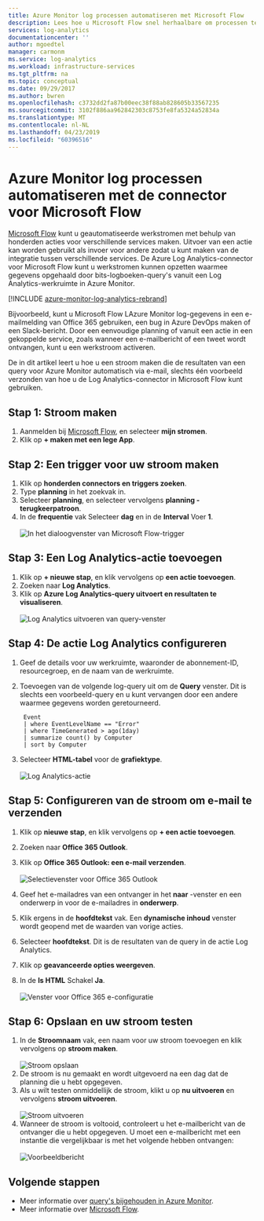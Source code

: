 ```yaml
---
title: Azure Monitor log processen automatiseren met Microsoft Flow
description: Lees hoe u Microsoft Flow snel herhaalbare om processen te automatiseren met behulp van de Azure Log Analytics-connector kunt gebruiken.
services: log-analytics
documentationcenter: ''
author: mgoedtel
manager: carmonm
ms.service: log-analytics
ms.workload: infrastructure-services
ms.tgt_pltfrm: na
ms.topic: conceptual
ms.date: 09/29/2017
ms.author: bwren
ms.openlocfilehash: c3732dd2fa87b00eec38f88ab828605b33567235
ms.sourcegitcommit: 3102f886aa962842303c8753fe8fa5324a52834a
ms.translationtype: MT
ms.contentlocale: nl-NL
ms.lasthandoff: 04/23/2019
ms.locfileid: "60396516"
---
```

# <a name="automate-azure-monitor-log-processes-with-the-connector-for-microsoft-flow"></a>Azure Monitor log processen automatiseren met de connector voor Microsoft Flow
[Microsoft Flow](https://ms.flow.microsoft.com) kunt u geautomatiseerde werkstromen met behulp van honderden acties voor verschillende services maken. Uitvoer van een actie kan worden gebruikt als invoer voor andere zodat u kunt maken van de integratie tussen verschillende services.  De Azure Log Analytics-connector voor Microsoft Flow kunt u werkstromen kunnen opzetten waarmee gegevens opgehaald door bits-logboeken-query's vanuit een Log Analytics-werkruimte in Azure Monitor.

[!INCLUDE [azure-monitor-log-analytics-rebrand](../../../includes/azure-monitor-log-analytics-rebrand.md)]

Bijvoorbeeld, kunt u Microsoft Flow LAzure Monitor log-gegevens in een e-mailmelding van Office 365 gebruiken, een bug in Azure DevOps maken of een Slack-bericht.  Door een eenvoudige planning of vanuit een actie in een gekoppelde service, zoals wanneer een e-mailbericht of een tweet wordt ontvangen, kunt u een werkstroom activeren.  

De in dit artikel leert u hoe u een stroom maken die de resultaten van een query voor Azure Monitor automatisch via e-mail, slechts één voorbeeld verzonden van hoe u de Log Analytics-connector in Microsoft Flow kunt gebruiken. 


## <a name="step-1-create-a-flow"></a>Stap 1: Stroom maken
1. Aanmelden bij [Microsoft Flow](https://flow.microsoft.com), en selecteer **mijn stromen**.
2. Klik op **+ maken met een lege App**.

## <a name="step-2-create-a-trigger-for-your-flow"></a>Stap 2: Een trigger voor uw stroom maken
1. Klik op **honderden connectors en triggers zoeken**.
2. Type **planning** in het zoekvak in.
3. Selecteer **planning**, en selecteer vervolgens **planning - terugkeerpatroon**.
4. In de **frequentie** vak Selecteer **dag** en in de **Interval** Voer **1**.<br><br>![In het dialoogvenster van Microsoft Flow-trigger](media/flow-tutorial/flow01.png)


## <a name="step-3-add-a-log-analytics-action"></a>Stap 3: Een Log Analytics-actie toevoegen
1. Klik op **+ nieuwe stap**, en klik vervolgens op **een actie toevoegen**.
2. Zoeken naar **Log Analytics**.
3. Klik op **Azure Log Analytics-query uitvoert en resultaten te visualiseren**.<br><br>![Log Analytics uitvoeren van query-venster](media/flow-tutorial/flow02.png)

## <a name="step-4-configure-the-log-analytics-action"></a>Stap 4: De actie Log Analytics configureren

1. Geef de details voor uw werkruimte, waaronder de abonnement-ID, resourcegroep, en de naam van de werkruimte.
2. Toevoegen van de volgende log-query uit om de **Query** venster.  Dit is slechts een voorbeeld-query en u kunt vervangen door een andere waarmee gegevens worden geretourneerd.
   ```
    Event
    | where EventLevelName == "Error" 
    | where TimeGenerated > ago(1day)
    | summarize count() by Computer
    | sort by Computer
   ```

2. Selecteer **HTML-tabel** voor de **grafiektype**.<br><br>![Log Analytics-actie](media/flow-tutorial/flow03.png)

## <a name="step-5-configure-the-flow-to-send-email"></a>Stap 5: Configureren van de stroom om e-mail te verzenden

1. Klik op **nieuwe stap**, en klik vervolgens op **+ een actie toevoegen**.
2. Zoeken naar **Office 365 Outlook**.
3. Klik op **Office 365 Outlook: een e-mail verzenden**.<br><br>![Selectievenster voor Office 365 Outlook](media/flow-tutorial/flow04.png)

4. Geef het e-mailadres van een ontvanger in het **naar** -venster en een onderwerp in voor de e-mailadres in **onderwerp**.
5. Klik ergens in de **hoofdtekst** vak.  Een **dynamische inhoud** venster wordt geopend met de waarden van vorige acties.  
6. Selecteer **hoofdtekst**.  Dit is de resultaten van de query in de actie Log Analytics.
6. Klik op **geavanceerde opties weergeven**.
7. In de **Is HTML** Schakel **Ja**.<br><br>![Venster voor Office 365 e-configuratie](media/flow-tutorial/flow05.png)

## <a name="step-6-save-and-test-your-flow"></a>Stap 6: Opslaan en uw stroom testen
1. In de **Stroomnaam** vak, een naam voor uw stroom toevoegen en klik vervolgens op **stroom maken**.<br><br>![Stroom opslaan](media/flow-tutorial/flow06.png)
2. De stroom is nu gemaakt en wordt uitgevoerd na een dag dat de planning die u hebt opgegeven. 
3. Als u wilt testen onmiddellijk de stroom, klikt u op **nu uitvoeren** en vervolgens **stroom uitvoeren**.<br><br>![Stroom uitvoeren](media/flow-tutorial/flow07.png)
3. Wanneer de stroom is voltooid, controleert u het e-mailbericht van de ontvanger die u hebt opgegeven.  U moet een e-mailbericht met een instantie die vergelijkbaar is met het volgende hebben ontvangen:<br><br>![Voorbeeldbericht](media/flow-tutorial/flow08.png)


## <a name="next-steps"></a>Volgende stappen

- Meer informatie over [query's bijgehouden in Azure Monitor](../log-query/log-query-overview.md).
- Meer informatie over [Microsoft Flow](https://ms.flow.microsoft.com).



